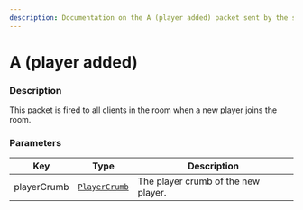 ```yaml
---
description: Documentation on the A (player added) packet sent by the server to the client.
---
```


# A (player added)

### Description

This packet is fired to all clients in the room when a new player joins the room.

### Parameters

| Key         | Type                                        | Description                         |
| ----------- | ------------------------------------------- | ----------------------------------- |
| playerCrumb | [`PlayerCrumb`](../classes/player-crumb.md) | The player crumb of the new player. |

